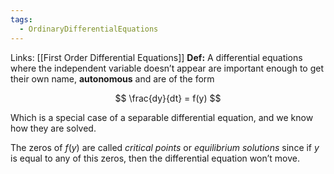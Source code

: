 ```yaml
---
tags:
  - OrdinaryDifferentialEquations
---
```

Links: [[First Order Differential Equations]]
********Def:******** A differential equations where the independent variable doesn’t appear are important enough to get their own name, **********autonomous********** and are of the form

$$ \frac{dy}{dt} = f(y) $$

Which is a special case of a separable differential equation, and we know how they are solved.

The zeros of $f(y)$ are called _critical points_ or _equilibrium solutions_ since if $y$ is equal to any of this zeros, then the differential equation won’t move.